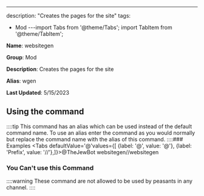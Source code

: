 ---
description: "Creates the pages for the site"
tags:
  - Mod
---import Tabs from '@theme/Tabs';
import TabItem from '@theme/TabItem';

**Name**: websitegen

**Group**: Mod

**Description**: Creates the pages for the site

**Alias**: wgen

**Last Updated**: 5/15/2023

## Using the command



::::tip
This command has an alias which can be used instead of the default command name. To use an alias enter the command as you would normally but replace the command name with the alias of this command.
::::### Examples
<Tabs defaultValue='@'values={[ {label: '@', value: '@'}, {label: 'Prefix', value: '//'},]}><TabItem value='@'>@TheJewBot websitegen</TabItem><TabItem value='//'>//websitegen</TabItem></Tabs>

### You Can't use this Command
::::warning These command are not allowed to be used by peasants in any channel.
::::